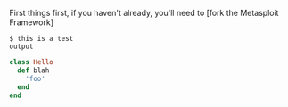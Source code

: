 First things first, if you haven't already, you'll need to [fork the Metasploit Framework]

```console
$ this is a test
output
```

```ruby
class Hello
  def blah
    'foo'
  end
end
```